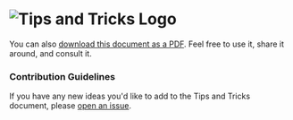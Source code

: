 # ![Tips and Tricks Logo](https://user-images.githubusercontent.com/36594527/117604280-58ecee80-b198-11eb-854b-b75fe55d4343.png)

You can also [download this document as a PDF](https://github.com/MishManners/GitHub-Hackathons/files/6448853/GitHub.Hackathon.Tips.and.Tricks.2020.pdf). Feel free to use it, share it around, and consult it.

### Contribution Guidelines

If you have any new ideas you'd like to add to the Tips and Tricks document, please [open an issue](https://github.com/MishManners/GitHub-Hackathons/issues/new?assignees=MishManners&labels=add-tip%2C+documentation&template=AddNewTipsandTricks.md&title=%3Asparkles%3A+Request+to+add+tip+or+trick+to+documentation+%3Acrystal_ball%3A+).
